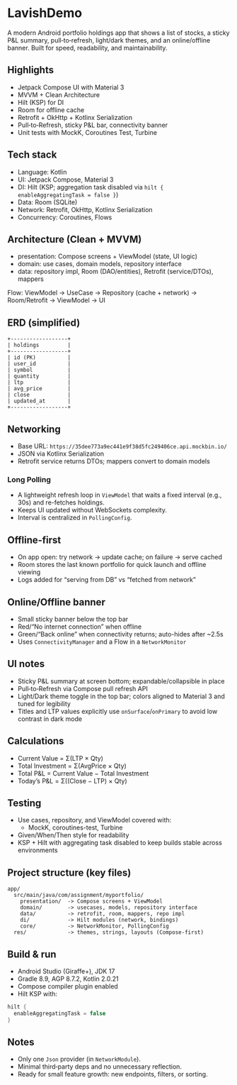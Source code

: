 # LavishDemo

A modern Android portfolio holdings app that shows a list of stocks, a sticky P&L summary, pull‑to‑refresh, light/dark themes, and an online/offline banner. Built for speed, readability, and maintainability.

## Highlights
- Jetpack Compose UI with Material 3
- MVVM + Clean Architecture
- Hilt (KSP) for DI
- Room for offline cache
- Retrofit + OkHttp + Kotlinx Serialization
- Pull‑to‑Refresh, sticky P&L bar, connectivity banner
- Unit tests with MockK, Coroutines Test, Turbine

## Tech stack
- Language: Kotlin
- UI: Jetpack Compose, Material 3
- DI: Hilt (KSP; aggregation task disabled via `hilt { enableAggregatingTask = false }`)
- Data: Room (SQLite)
- Network: Retrofit, OkHttp, Kotlinx Serialization
- Concurrency: Coroutines, Flows

## Architecture (Clean + MVVM)
- presentation: Compose screens + ViewModel (state, UI logic)
- domain: use cases, domain models, repository interface
- data: repository impl, Room (DAO/entities), Retrofit (service/DTOs), mappers

Flow:
ViewModel → UseCase → Repository (cache + network) → Room/Retrofit → ViewModel → UI

## ERD (simplified)
```
+------------------+
| holdings         |
+------------------+
| id (PK)          |
| user_id          |
| symbol           |
| quantity         |
| ltp              |
| avg_price        |
| close            |
| updated_at       |
+------------------+
```

## Networking
- Base URL: `https://35dee773a9ec441e9f38d5fc249406ce.api.mockbin.io/`
- JSON via Kotlinx Serialization
- Retrofit service returns DTOs; mappers convert to domain models

### Long Polling
- A lightweight refresh loop in `ViewModel` that waits a fixed interval (e.g., 30s) and re-fetches holdings.
- Keeps UI updated without WebSockets complexity.
- Interval is centralized in `PollingConfig`.

## Offline-first
- On app open: try network → update cache; on failure → serve cached
- Room stores the last known portfolio for quick launch and offline viewing
- Logs added for “serving from DB” vs “fetched from network”

## Online/Offline banner
- Small sticky banner below the top bar
- Red/“No internet connection” when offline
- Green/“Back online” when connectivity returns; auto-hides after ~2.5s
- Uses `ConnectivityManager` and a Flow in a `NetworkMonitor`

## UI notes
- Sticky P&L summary at screen bottom; expandable/collapsible in place
- Pull‑to‑Refresh via Compose pull refresh API
- Light/Dark theme toggle in the top bar; colors aligned to Material 3 and tuned for legibility
- Titles and LTP values explicitly use `onSurface`/`onPrimary` to avoid low contrast in dark mode

## Calculations
- Current Value = Σ(LTP × Qty)
- Total Investment = Σ(AvgPrice × Qty)
- Total P&L = Current Value − Total Investment
- Today’s P&L = Σ((Close − LTP) × Qty)

## Testing
- Use cases, repository, and ViewModel covered with:
  - MockK, coroutines-test, Turbine
- Given/When/Then style for readability
- KSP + Hilt with aggregating task disabled to keep builds stable across environments

## Project structure (key files)
```
app/
  src/main/java/com/assignment/myportfolio/
    presentation/  -> Compose screens + ViewModel
    domain/        -> usecases, models, repository interface
    data/          -> retrofit, room, mappers, repo impl
    di/            -> Hilt modules (network, bindings)
    core/          -> NetworkMonitor, PollingConfig
  res/             -> themes, strings, layouts (Compose-first)
```

## Build & run
- Android Studio (Giraffe+), JDK 17
- Gradle 8.9, AGP 8.7.2, Kotlin 2.0.21
- Compose compiler plugin enabled
- Hilt KSP with:
```kotlin
hilt {
  enableAggregatingTask = false
}
```

## Notes
- Only one `Json` provider (in `NetworkModule`).
- Minimal third‑party deps and no unnecessary reflection.
- Ready for small feature growth: new endpoints, filters, or sorting.
